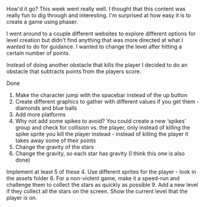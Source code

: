 How'd it go?
This week went really well.  I thought that this content was really fun to dig through and interesting.  I'm surprised at how easy it is to create a game using phaser.

I went around to a couple different websites to explore different options for level creation but didn't find anything that was more directed at what I wanted to do for guidance.  I wanted to change the level after hitting a certain number of points.

Instead of doing another obstacle that kills the player I decided to do an obstacle that subtracts points from the players score.


Done
1. Make the character jump with the spacebar instead of the up button
7. Create different graphics to gather with different values if you get them - diamonds and blue balls
8. Add more platforms
5. Why not add some spikes to avoid? You could create a new ‘spikes’ group and check for collision vs. the player, only instead of killing the spike sprite you kill the player instead - instead of killing the player it takes away some of their points
2. Change the gravity of the stars
3. Change the gravity, so each star has gravity (I think this one is also done)


Implement at least 5 of these
4. Use different sprites for the player - look in the assets folder
6. For a non-violent game, make it a speed-run and challenge them to collect the stars as quickly as possible
9. Add a new level if they collect all the stars on the screen.  Show the current level that the player is on.
